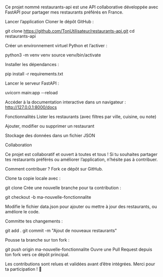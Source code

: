 Ce projet nommé restaurants-api est une API collaborative développée avec FastAPI pour partager mes restaurants préférés en France.

Lancer l’application
Cloner le dépôt GitHub :

git clone https://github.com/TonUtilisateur/restaurants-api.git
cd restaurants-api

Créer un environnement virtuel Python et l’activer :

python3 -m venv venv
source venv/bin/activate

Installer les dépendances :

pip install -r requirements.txt

Lancer le serveur FastAPI :


uvicorn main:app --reload

Accéder à la documentation interactive dans un navigateur :
http://127.0.0.1:8000/docs

Fonctionnalités
Lister les restaurants (avec filtres par ville, cuisine, ou note)

Ajouter, modifier ou supprimer un restaurant

Stockage des données dans un fichier JSON

Collaboration

Ce projet est collaboratif et ouvert à toutes et tous !
Si tu souhaites partager tes restaurants préférés ou améliorer l’application, n’hésite pas à contribuer.

Comment contribuer ?
Fork ce dépôt sur GitHub.

Clone ta copie locale avec :

git clone <URL-de-ton-fork>
Crée une nouvelle branche pour ta contribution :

git checkout -b ma-nouvelle-fonctionnalite

Modifie le fichier data.json pour ajouter ou mettre à jour des restaurants, ou améliore le code.

Committe tes changements :


git add .
git commit -m "Ajout de nouveaux restaurants"

Pousse ta branche sur ton fork :

git push origin ma-nouvelle-fonctionnalite
Ouvre une Pull Request depuis ton fork vers ce dépôt principal.

Les contributions sont relues et validées avant d’être intégrées. Merci pour ta participation ! 🙌

